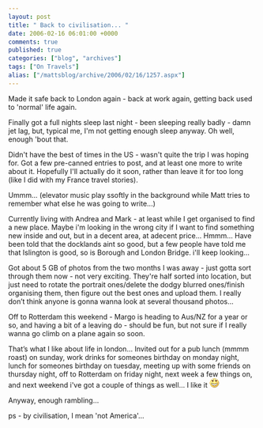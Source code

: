 ```yaml
---
layout: post
title: " Back to civilisation... "
date: 2006-02-16 06:01:00 +0000
comments: true
published: true
categories: ["blog", "archives"]
tags: ["On Travels"]
alias: ["/mattsblog/archive/2006/02/16/1257.aspx"]
---
```

<!-- more -->

<P>Made it safe back to London again - back at work again, getting back used to 'normal' life again.</P>
 <P>Finally got a full nights sleep last night - been sleeping really badly - damn jet lag, but, typical me, I'm not getting enough sleep anyway. Oh well, enough 'bout that.</P>
 <P>Didn't have the best of times in the US - wasn't quite the trip I was hoping for. Got a few pre-canned entries to post, and at least one more to write about it. Hopefully I'll actually do it soon, rather than leave it for too long (like I did with my France travel stories).</P>
 <P>Ummm... (elevator music play ssoftly in the background while Matt tries to remember what else he was going to write...)</P>
 <P>Currently living with Andrea and Mark - at least while I get organised to find a new place. Maybe i'm looking in the wrong city if I want to find something new inside and out, but in a decent area, at adecent price... Hmmm... Have been told that the docklands aint so good, but a few people have told me that Islington is good, so is Borough and London Bridge. i'll keep looking...</P>
 <P>Got about 5 GB of photos from the two months I was away - just gotta sort through them now - not very exciting. They're half sorted into location, but just need to rotate the portrait ones/delete the dodgy blurred ones/finish organising them, then figure out the best ones and upload them. I really don&#8217;t think anyone is gonna wanna look at several thousand photos...</P>
 <P>Off to Rotterdam this weekend - Margo is heading to Aus/NZ for a year or so, and having a bit of a leaving do - should be fun, but not sure if I really wanna go climb on a plane again so soon.</P>
 <P>That&#8217;s what I like about life in london... Invited out for a pub lunch (mmmm roast) on sunday, work drinks for someones birthday on monday night, lunch for someones birthday on tuesday, meeting up with some friends on thursday night, off to Rotterdam on friday night, next week a few things on, and next weekend i've got a couple of things as well... I like it <IMG alt=":D" class="emoticon" src="/images/emotions/emotion-2.gif" border=0></P>
 <P>Anyway, enough rambling...</P>
 <P>ps - by civilisation,&nbsp;I mean 'not America'...<BR></P>
